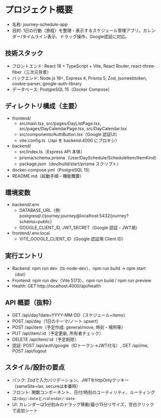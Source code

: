 # プロジェクト概要

- 名称: journey-schedule-app
- 目的: 1日の行動（旅程）を整理・表示するスケジュール管理アプリ。カレンダー/タイムライン表示、ドラッグ操作、Google認証に対応。

## 技術スタック
- フロントエンド: React 18 + TypeScript + Vite, React Router, react-three-fiber（三次元背景）
- バックエンド: Node.js 18+, Express 4, Prisma 5, Zod, jsonwebtoken, cookie-parser, google-auth-library
- データベース: PostgreSQL 15（Docker Compose）

## ディレクトリ構成（主要）
- frontend/
  - src/main.tsx, src/pages/DayListPage.tsx, src/pages/DayCalendarPage.tsx, src/DayCalendar.tsx
  - src/components/AuthButton.tsx（Google 認証UI）
  - vite.config.ts（/api を backend:4000 にプロキシ）
- backend/
  - src/index.ts（Express API 本体）
  - prisma/schema.prisma（User/DaySchedule/ScheduleItem/ItemKind）
  - package.json（dev/build/start/prisma スクリプト）
- docker-compose.yml（PostgreSQL 15）
- README.md（起動手順・機能概要）

## 環境変数
- backend/.env
  - DATABASE_URL（例: postgresql://journey:journey@localhost:5432/journey?schema=public）
  - GOOGLE_CLIENT_ID, JWT_SECRET（Google 認証・JWT用）
- frontend/.env.local
  - VITE_GOOGLE_CLIENT_ID（Google 認証用 Client ID）

## 実行エントリ
- Backend: npm run dev（ts-node-dev）、npm run build → npm start（dist）
- Frontend: npm run dev（Vite 5173）、npm run build / npm run preview
- Health: GET http://localhost:4000/api/health

## API 概要（抜粋）
- GET /api/day?date=YYYY-MM-DD（スケジュール+items）
- POST /api/day（1日のテーマ/ノート upsert）
- POST /api/item（予定作成: general/move, 時刻・場所等）
- PUT /api/item/:id（予定更新, 所有者チェック）
- DELETE /api/item/:id（予定削除）
- 認証: POST /api/auth/google（IDトークン→JWT付与）, GET /api/me, POST /api/logout

## スタイル/設計の要点
- バック: Zodで入力バリデーション、JWTをhttpOnlyクッキー（sameSite=lax, secureは本番時）
- フロント: 関数コンポーネント、日付/時刻のユーティリティ、ルーティングは`/day/:date`と`/calendar/:date`
- UI: カレンダーは5分刻みのドラッグ移動/最小15分リサイズ、空白クリックで追加シート
